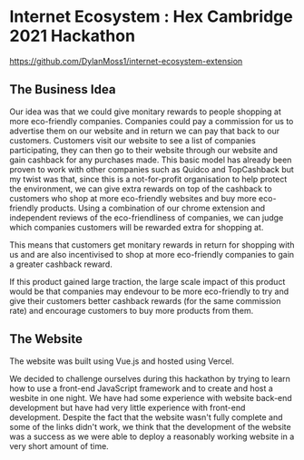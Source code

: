 # Internet Ecosystem : Hex Cambridge 2021 Hackathon 

https://github.com/DylanMoss1/internet-ecosystem-extension

## The Business Idea

Our idea was that we could give monitary rewards to people shopping at more eco-friendly companies. Companies could pay a commission for us to advertise them on our website and in return we can pay that back to our customers. Customers visit our website to see a list of companies participating, they can then go to their website through our website and gain cashback for any purchases made. This basic model has already been proven to work with other companies such as Quidco and TopCashback but my twist was that, since this is a not-for-profit organisation to help protect the environment, we can give extra rewards on top of the cashback to customers who shop at more eco-friendly websites and buy more eco-friendly products. Using a combination of our chrome extension and independent reviews of the eco-friendliness of companies, we can judge which companies customers will be rewarded extra for shopping at. 

This means that customers get monitary rewards in return for shopping with us and are also incentivised to shop at more eco-friendly companies to gain a greater cashback reward. 

If this product gained large traction, the large scale impact of this product would be that companies may endevour to be more eco-friendly to try and give their customers better cashback rewards (for the same commission rate) and encourage customers to buy more products from them.

## The Website

The website was built using Vue.js and hosted using Vercel.

We decided to challenge ourselves during this hackathon by trying to learn how to use a front-end JavaScript framework and to create and host a wesbite in one night. We have had some experience with website back-end development but have had very little experience with front-end development. Despite the fact that the website wasn't fully complete and some of the links didn't work, we think that the development of the website was a success as we were able to deploy a reasonably working website in a very short amount of time. 
